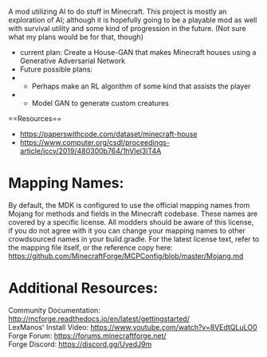 A mod utilizing AI to do stuff in Minecraft. This project is mostly an exploration of AI; although it is hopefully going to be a playable mod as well with survival utility and some kind of progression in the future. (Not sure what my plans would be for that, though)

- current plan: Create a House-GAN that makes Minecraft houses using a Generative Adversarial Network
- Future possible plans:
- - Perhaps make an RL algorithm of some kind that assists the player
- - Model GAN to generate custom creatures

==Resources==
- https://paperswithcode.com/dataset/minecraft-house
- https://www.computer.org/csdl/proceedings-article/iccv/2019/480300b764/1hVleI3lT4A


Mapping Names:
=============================
By default, the MDK is configured to use the official mapping names from Mojang for methods and fields 
in the Minecraft codebase. These names are covered by a specific license. All modders should be aware of this
license, if you do not agree with it you can change your mapping names to other crowdsourced names in your 
build.gradle. For the latest license text, refer to the mapping file itself, or the reference copy here:
https://github.com/MinecraftForge/MCPConfig/blob/master/Mojang.md

Additional Resources: 
=========================
Community Documentation: http://mcforge.readthedocs.io/en/latest/gettingstarted/  
LexManos' Install Video: https://www.youtube.com/watch?v=8VEdtQLuLO0  
Forge Forum: https://forums.minecraftforge.net/  
Forge Discord: https://discord.gg/UvedJ9m  

